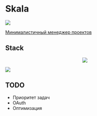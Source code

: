# Skala

<img src="https://i.ibb.co/mRQwcw6/landing.png" />

[Минималистичный менеджер проектов](https://skala-five.vercel.app/)

## Stack

<p align="center">
    <img src="https://skillicons.dev/icons?i=js,svelte,supabase,postgres,redis,tailwind,vercel" />
</p>

<img src="https://i.ibb.co/HNGRrqF/project.png" />

## TODO

- Приоритет задач
- OAuth
- Оптимизация
